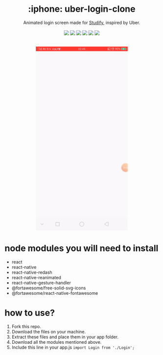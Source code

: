 <h1 align="center">:iphone: uber-login-clone</h1>
<p align="center">
	Animated login screen made for <a href="https://github.com/cmcodes1/Studify">Studify</a>, inspired by Uber. <br/><br/>
	<img src="https://img.shields.io/badge/Platform-Android-brightgreen.svg" />
  <img src="https://img.shields.io/badge/Version-1.0-green.svg" />
  <img src="https://img.shields.io/badge/Repo_Size-92_KB-orange.svg" />
  <img src="https://img.shields.io/badge/Editor-VS_Code-0078d7.svg" />
  <img src="https://img.shields.io/badge/Framework-React_Native-61dbfb.svg" />
  <img src="https://img.shields.io/badge/Language-JavaScript-f0db4f.svg" /> <br/> <br/> <br/>
	<img src="https://github.com/cmcodes1/uber-login-clone/blob/master/uber-login-clone-preview.gif" height="600px" width="300px" />
</p>

# node modules you will need to install

- react
- react-native
- react-native-redash
- react-native-reanimated
- react-native-gesture-handler
- @fortawesome/free-solid-svg-icons
- @fortawesome/react-native-fontawesome

# how to use?

1. Fork this repo.
2. Download the files on your machine.
3. Extract these files and place them in your app folder.
4. Download all the modules mentioned above.
5. Include this line in your app.js `import Login from './Login';`
